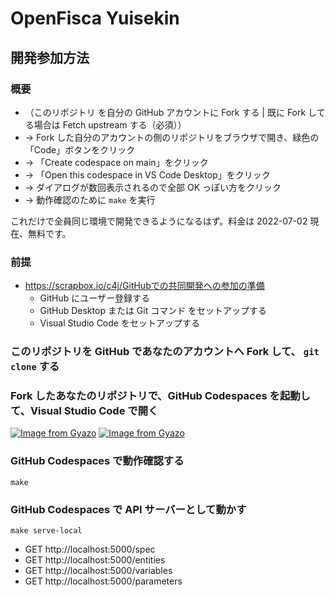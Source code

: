 # OpenFisca Yuisekin

## 開発参加方法

### 概要

- （このリポジトリ を自分の GitHub アカウントに Fork する | 既に Fork してる場合は Fetch upstream する（必須））
- → Fork した自分のアカウントの側のリポジトリをブラウザで開き、緑色の「Code」ボタンをクリック
- → 「Create codespace on main」をクリック
- → 「Open this codespace in VS Code Desktop」をクリック
- → ダイアログが数回表示されるので全部 OK っぽい方をクリック
- → 動作確認のために `make` を実行

これだけで全員同じ環境で開発できるようになるはず。料金は 2022-07-02 現在、無料です。

### 前提

- https://scrapbox.io/c4j/GitHubでの共同開発への参加の準備
  - GitHub にユーザー登録する
  - GitHub Desktop または Git コマンド をセットアップする
  - Visual Studio Code をセットアップする

### このリポジトリを GitHub であなたのアカウントへ Fork して、 `git clone` する

### Fork したあなたのリポジトリで、GitHub Codespaces を起動して、Visual Studio Code で開く

[![Image from Gyazo](https://i.gyazo.com/a29c4cce16baca1b33978231849b2269.png)](https://gyazo.com/a29c4cce16baca1b33978231849b2269)
[![Image from Gyazo](https://i.gyazo.com/1351c39a5ac9a4f5a4a4ae9901ec12d6.png)](https://gyazo.com/1351c39a5ac9a4f5a4a4ae9901ec12d6)

### GitHub Codespaces で動作確認する

```
make
```

### GitHub Codespaces で API サーバーとして動かす

```
make serve-local
```

- GET http://localhost:5000/spec
- GET http://localhost:5000/entities
- GET http://localhost:5000/variables
- GET http://localhost:5000/parameters
